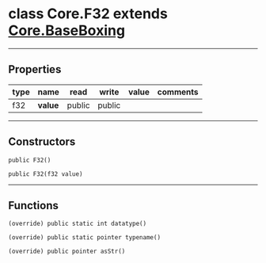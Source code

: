 class Core.F32 extends [Core.BaseBoxing](Core.BaseBoxing.md)
===

---
Properties
---
|type|name|read|write|value|comments|
|--- |--- |--- |--- |--- |--- |
|f32|__value__|public|public|||

---
Constructors
---

`public F32()`
<div style="margin:1em">

</div>


`public F32(f32 value)`
<div style="margin:1em">

</div>


---
Functions
---

`(override) public static int datatype()`
<div style="margin:1em">

</div>


`(override) public static pointer typename()`
<div style="margin:1em">

</div>


`(override) public pointer asStr()`
<div style="margin:1em">

</div>

